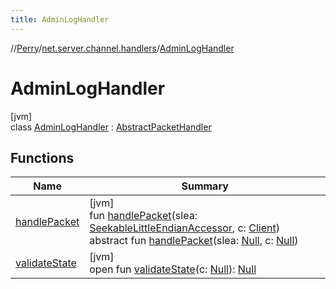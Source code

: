 ```yaml
---
title: AdminLogHandler
---
```

//[Perry](../../../index.html)/[net.server.channel.handlers](../index.html)/[AdminLogHandler](index.html)



# AdminLogHandler



[jvm]\
class [AdminLogHandler](index.html) : [AbstractPacketHandler](../../net/-abstract-packet-handler/index.html)



## Functions


| Name | Summary |
|---|---|
| [handlePacket](handle-packet.html) | [jvm]<br>fun [handlePacket](handle-packet.html)(slea: [SeekableLittleEndianAccessor](../../tools.data.input/-seekable-little-endian-accessor/index.html), c: [Client](../../client/-client/index.html))<br>abstract fun [handlePacket](../-item-pickup-handler/index.html#1449422769%2FFunctions%2F863300109)(slea: [Null](https://kotlinlang.org/api/latest/jvm/stdlib/kotlin/-null/index.html), c: [Null](https://kotlinlang.org/api/latest/jvm/stdlib/kotlin/-null/index.html)) |
| [validateState](../-item-pickup-handler/index.html#1181896764%2FFunctions%2F863300109) | [jvm]<br>open fun [validateState](../-item-pickup-handler/index.html#1181896764%2FFunctions%2F863300109)(c: [Null](https://kotlinlang.org/api/latest/jvm/stdlib/kotlin/-null/index.html)): [Null](https://kotlinlang.org/api/latest/jvm/stdlib/kotlin/-null/index.html) |

